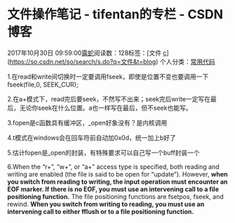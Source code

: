 # 文件操作笔记 - tifentan的专栏 - CSDN博客

2017年10月30日 09:59:00[露蛇](https://me.csdn.net/tifentan)阅读数：128标签：[文件																[c](https://so.csdn.net/so/search/s.do?q=c&t=blog)](https://so.csdn.net/so/search/s.do?q=文件&t=blog)
个人分类：[常用代码](https://blog.csdn.net/tifentan/article/category/2742891)


1.在read和write间切换时一定要调用fseek，即使是位置不变也要调用一下fseek(file,0, SEEK_CUR); 

2.在a+模式下，read完后要seek，不然写不出来；seek完后write一定写在最后，无论你seek在什么位置。a也一样写在最后，但不seek也能写。 

3.fopen是c函数具有缓冲区，_open好象没有？是内核调用 

4.t模式在windows会在回车符前自动加0x0d，统一加上b好了 

5.估计fopen是_open的封装，有特殊要求可以自己写一个buff封装一个

6.When the “r+”, “w+”, or “a+” access type is specified, both reading and writing are enabled (the file is said to be open for “update”). However, **when you switch from reading to writing, the input operation must encounter an EOF marker. If there is no EOF, you must use an intervening call to a file positioning function.** The file positioning functions are fsetpos, fseek, and rewind. **When you switch from writing to reading, you must use an intervening call to either fflush or to a file positioning function.**

